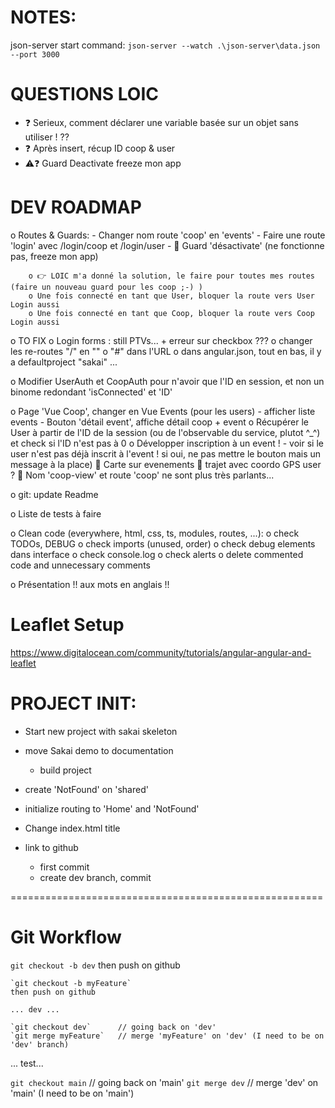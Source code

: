 # NOTES:
json-server start command:
`json-server --watch .\json-server\data.json --port 3000`


# QUESTIONS LOIC
- ❓ Serieux, comment déclarer une variable basée sur un objet sans utiliser ! ??
- ❓ Après insert, récup ID coop & user
- ⚠️❓ Guard Deactivate freeze mon app


# DEV ROADMAP
o Routes & Guards: 
	- Changer nom route 'coop' en 'events'
	- Faire une route 'login' avec /login/coop et /login/user
		- 🐛 Guard 'désactivate' (ne fonctionne pas, freeze mon app) 

		o 👉 LOIC m'a donné la solution, le faire pour toutes mes routes (faire un nouveau guard pour les coop ;-) )
		o Une fois connecté en tant que User, bloquer la route vers User Login aussi
		o Une fois connecté en tant que Coop, bloquer la route vers Coop Login aussi

o TO FIX
	o Login forms : still PTVs...
		+ erreur sur checkbox ???
	o changer les re-routes "/" en ""
	o "#" dans l'URL
	o dans angular.json, tout en bas, il y a defaultproject "sakai" ...

o Modifier UserAuth et CoopAuth pour n'avoir que l'ID en session, et non un binome redondant 'isConnected' et 'ID'

o Page 'Vue Coop', changer en Vue Events (pour les users)
	- afficher liste events
	- Bouton 'détail event', affiche détail coop + event
	o Récupérer le User à partir de l'ID de la session (ou de l'observable du service, plutot ^_^) et check si l'ID n'est pas à 0
	o Développer inscription à un event !
		- voir si le user n'est pas déjà inscrit à l'event ! si oui, ne pas mettre le bouton mais un message à la place)
	🙏 Carte sur evenements
		🙏 trajet avec coordo GPS user ?
	🙏 Nom 'coop-view' et route 'coop' ne sont plus très parlants...

o git: update Readme

o Liste de tests à faire

o Clean code (everywhere, html, css, ts, modules, routes, ...):
	o check TODOs, DEBUG
	o check imports (unused, order)
	o check debug elements dans interface
	o check console.log
	o check alerts
	o delete commented code and unnecessary comments

o Présentation !! aux mots en anglais !!


# Leaflet Setup
https://www.digitalocean.com/community/tutorials/angular-angular-and-leaflet


# PROJECT INIT: 
- Start new project with sakai skeleton
- move Sakai demo to documentation
	- build project
- create 'NotFound' on 'shared'
- initialize routing to 'Home' and 'NotFound'

- Change index.html title

- link to github
	- first commit
	- create dev branch, commit

======================================================

# Git Workflow
`git checkout -b dev`
then push on github

	`git checkout -b myFeature`
	then push on github

	... dev ...

	`git checkout dev`		// going back on 'dev'
	`git merge myFeature` 	// merge 'myFeature' on 'dev' (I need to be on 'dev' branch)

... test...

`git checkout main` 		// going back on 'main'
`git merge dev` 			// merge 'dev' on 'main' (I need to be on 'main')
